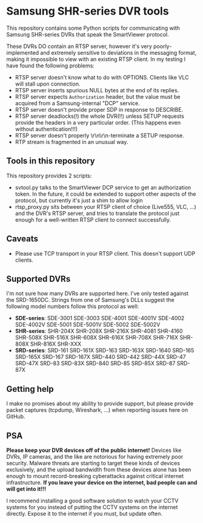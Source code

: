 Samsung SHR-series DVR tools
============================

This repository contains some Python scripts for communicating with Samsung
SHR-series DVRs that speak the SmartViewer protocol.

These DVRs DO contain an RTSP server, however it's very poorly-implemented and
extremely sensitive to deviations in the messaging format, making it impossible
to view with an existing RTSP client. In my testing I have found the following
problems:

- RTSP server doesn't know what to do with OPTIONS. Clients like VLC will stall
  upon connection.
- RTSP server inserts spurious NULL bytes at the end of its replies.
- RTSP server expects `Authorization` header, but the value must be acquired
  from a Samsung-internal "DCP" service.
- RTSP server doesn't provide proper SDP in response to DESCRIBE.
- RTSP server deadlocks(!) the whole DVR(!!) unless SETUP requests provide the
  headers in a very particular order.
  (This happens even without authentication!!!)
- RTSP server doesn't properly \r\n\r\n-terminate a SETUP response.
- RTP stream is fragmented in an unusual way.

Tools in this repository
------------------------

This repository provides 2 scripts:

- svtool.py talks to the SmartViewer DCP service to get an authorization token.
  In the future, it could be extended to support other aspects of the protocol,
  but currently it's just a shim to allow login
- rtsp_proxy.py sits between your RTSP client of choice (Live555, VLC, ...) and
  the DVR's RTSP server, and tries to translate the protocol just enough for a
  well-written RTSP client to connect successfully.

Caveats
-------

- Please use TCP transport in your RTSP client. This doesn't support UDP
  clients.

Supported DVRs
--------------

I'm not sure how many DVRs are supported here. I've only tested against the
SRD-1650DC. Strings from one of Samsung's DLLs suggest the following model
numbers follow this protocol as well:

- **SDE-series**: SDE-3001 SDE-3003 SDE-4001 SDE-4001V SDE-4002 SDE-4002V SDE-5001 SDE-5001V SDE-5002 SDE-5002V
- **SHR-series**: SHR-204X SHR-208X SHR-216X SHR-4081 SHR-4160 SHR-508X SHR-516X SHR-608X SHR-616X SHR-708X SHR-716X SHR-808X SHR-816X SHR-XXX
- **SRD-series**: SRD-161 SRD-161X SRD-163 SRD-163X SRD-1640 SRD-165 SRD-165X SRD-167 SRD-167X SRD-440 SRD-442 SRD-44X SRD-47 SRD-47X SRD-83 SRD-83X SRD-840 SRD-85 SRD-85X SRD-87 SRD-87X

Getting help
------------

I make no promises about my ability to provide support, but please provide
packet captures (tcpdump, Wireshark, ...) when reporting issues here on GitHub.

PSA
---

**Please keep your DVR devices off of the public internet!** Devices like DVRs,
IP cameras, and the like are notorious for having extremely poor security.
Malware threats are starting to target these kinds of devices exclusively,
and the upload bandwidth from these devices alone has been enough to mount
record-breaking cyberattacks against critical internet infrastructure.
**If you leave your device on the internet, bad people can and will get into it!!!**

I recommend installing a good software solution to watch your CCTV systems for
you instead of putting the CCTV systems on the internet directly. Expose it to
the internet if you must, but update often.
